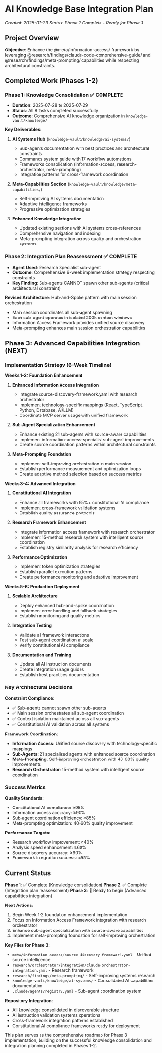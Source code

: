 # AI Knowledge Base Integration Plan

_Created: 2025-07-29_
_Status: Phase 2 Complete - Ready for Phase 3_

## Project Overview

**Objective**: Enhance the @meta/information-access/ framework by leveraging @research/findings/claude-code-comprehensive-guide/ and @research/findings/meta-prompting/ capabilities while respecting architectural constraints.

## Completed Work (Phases 1-2)

### Phase 1: Knowledge Consolidation ✅ COMPLETE

- **Duration**: 2025-07-28 to 2025-07-29
- **Status**: All 8 tasks completed successfully
- **Outcome**: Comprehensive AI knowledge organization in `knowledge-vault/knowledge/`

**Key Deliverables**:

1. **AI Systems Hub** (`knowledge-vault/knowledge/ai-systems/`)

   - Sub-agents documentation with best practices and architectural constraints
   - Commands system guide with 17 workflow automations
   - Frameworks consolidation (information-access, research-orchestrator, meta-prompting)
   - Integration patterns for cross-framework coordination

2. **Meta-Capabilities Section** (`knowledge-vault/knowledge/meta-capabilities/`)

   - Self-improving AI systems documentation
   - Adaptive intelligence frameworks
   - Progressive optimization strategies

3. **Enhanced Knowledge Integration**
   - Updated existing sections with AI systems cross-references
   - Comprehensive navigation and indexing
   - Meta-prompting integration across quality and orchestration systems

### Phase 2: Integration Plan Reassessment ✅ COMPLETE

- **Agent Used**: Research Specialist sub-agent
- **Outcome**: Comprehensive 6-week implementation strategy respecting constraints
- **Key Finding**: Sub-agents CANNOT spawn other sub-agents (critical architectural constraint)

**Revised Architecture**: Hub-and-Spoke pattern with main session orchestration

- Main session coordinates all sub-agent spawning
- Each sub-agent operates in isolated 200k context windows
- Information Access Framework provides unified source discovery
- Meta-prompting enhances main session orchestration capabilities

## Phase 3: Advanced Capabilities Integration (NEXT)

### Implementation Strategy (6-Week Timeline)

**Weeks 1-2: Foundation Enhancement**

1. **Enhanced Information Access Integration**

   - Integrate source-discovery-framework.yaml with research orchestrator
   - Implement technology-specific mappings (React, TypeScript, Python, Database, AI/LLM)
   - Coordinate MCP server usage with unified framework

2. **Sub-Agent Specialization Enhancement**

   - Enhance existing 21 sub-agents with source-aware capabilities
   - Implement information-access-specialist sub-agent improvements
   - Create source coordination patterns within architectural constraints

3. **Meta-Prompting Foundation**
   - Implement self-improving orchestration in main session
   - Establish performance measurement and optimization loops
   - Create adaptive method selection based on success metrics

**Weeks 3-4: Advanced Integration**

1. **Constitutional AI Integration**

   - Enhance all frameworks with 95%+ constitutional AI compliance
   - Implement cross-framework validation systems
   - Establish quality assurance protocols

2. **Research Framework Enhancement**

   - Integrate information access framework with research orchestrator
   - Implement 15-method research system with intelligent source coordination
   - Establish registry similarity analysis for research efficiency

3. **Performance Optimization**
   - Implement token optimization strategies
   - Establish parallel execution patterns
   - Create performance monitoring and adaptive improvement

**Weeks 5-6: Production Deployment**

1. **Scalable Architecture**

   - Deploy enhanced hub-and-spoke coordination
   - Implement error handling and fallback strategies
   - Establish monitoring and quality metrics

2. **Integration Testing**

   - Validate all framework interactions
   - Test sub-agent coordination at scale
   - Verify constitutional AI compliance

3. **Documentation and Training**
   - Update all AI instruction documents
   - Create integration usage guides
   - Establish best practices documentation

### Key Architectural Decisions

**Constraint Compliance**:

- ✅ Sub-agents cannot spawn other sub-agents
- ✅ Main session orchestrates all sub-agent coordination
- ✅ Context isolation maintained across all sub-agents
- ✅ Constitutional AI validation across all systems

**Framework Coordination**:

- **Information Access**: Unified source discovery with technology-specific mappings
- **Sub-Agents**: 21 specialized agents with enhanced source coordination
- **Meta-Prompting**: Self-improving orchestration with 40-60% quality improvements
- **Research Orchestrator**: 15-method system with intelligent source coordination

### Success Metrics

**Quality Standards**:

- Constitutional AI compliance: ≥95%
- Information access accuracy: ≥90%
- Sub-agent coordination efficiency: ≥85%
- Meta-prompting optimization: 40-60% quality improvement

**Performance Targets**:

- Research workflow improvement: ≥40%
- Analysis speed enhancement: ≥60%
- Source discovery accuracy: ≥90%
- Framework integration success: ≥95%

## Current Status

**Phase 1**: ✅ Complete (Knowledge consolidation)
**Phase 2**: ✅ Complete (Integration plan reassessment)
**Phase 3**: 🔄 Ready to begin (Advanced capabilities integration)

**Next Actions**:

1. Begin Week 1-2 foundation enhancement implementation
2. Focus on Information Access Framework integration with research orchestrator
3. Enhance sub-agent specialization with source-aware capabilities
4. Implement meta-prompting foundation for self-improving orchestration

**Key Files for Phase 3**:

- `meta/information-access/source-discovery-framework.yaml` - Unified source intelligence
- `research/orchestrator/integration/claude-orchestrator-integration.yaml` - Research framework
- `research/findings/meta-prompting/` - Self-improving systems research
- `knowledge-vault/knowledge/ai-systems/` - Consolidated AI capabilities documentation
- `.claude/agents/registry.yaml` - Sub-agent coordination system

**Repository Integration**:

- All knowledge consolidated in discoverable structure
- AI instruction validation systems operational
- Cross-framework integration patterns established
- Constitutional AI compliance frameworks ready for deployment

This plan serves as the comprehensive roadmap for Phase 3 implementation, building on the successful knowledge consolidation and integration planning completed in Phases 1-2.

